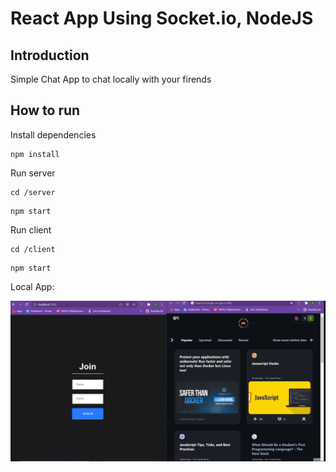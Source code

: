 # React App Using Socket.io, NodeJS


## Introduction

Simple Chat App to chat locally with your firends

## How to run

Install dependencies 

```
npm install
```
Run server 

```
cd /server
```
```
npm start
```
Run client
```
cd /client
```
```
npm start
```

Local App:

![](https://github.com/Bash009/ChatApp/blob/main/chatapp.gif)


<!-- Result-2

![](Result2.jpeg) -->
